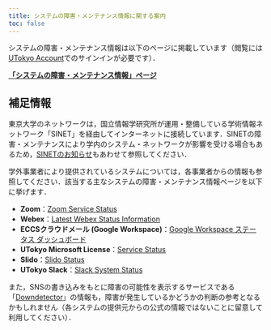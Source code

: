 ```yaml
---
title: システムの障害・メンテナンス情報に関する案内
toc: false
---
```


システムの障害・メンテナンス情報は以下のページに掲載しています（閲覧には[UTokyo Account](/utokyo_account/)でのサインインが必要です）．

<b class="box--important center">[「システムの障害・メンテナンス情報」ページ](https://univtokyo.sharepoint.com/sites/utokyoaccount/SitePages/service-status.aspx)</b>

## 補足情報

東京大学のネットワークは，国立情報学研究所が運用・整備している学術情報ネットワーク「SINET」を経由してインターネットに接続しています．SINETの障害・メンテナンスにより学内のシステム・ネットワークが影響を受ける場合もあるため，[SINETのお知らせ](https://www.sinet.ad.jp/announce)もあわせて参照してください．

学外事業者により提供されているシステムについては，各事業者からの情報も参照してください．該当する主なシステムの障害・メンテナンス情報ページを以下に挙げます．

- **Zoom**：[Zoom Service Status](https://status.zoom.us/)
- **Webex**：[Latest Webex Status Information](https://status.webex.com/)
- **ECCSクラウドメール (Google Workspace)**：[Google Workspace ステータス ダッシュボード](https://www.google.co.jp/appsstatus/dashboard/)
- **UTokyo Microsoft License**：[Service Status](https://portal.office.com/servicestatus)
- **Slido**：[Slido Status](https://status.slido.com/)
- **UTokyo Slack**：[Slack System Status](https://status.slack.com/)

また，SNSの書き込みをもとに障害の可能性を表示するサービスである「[Downdetector](https://downdetector.jp/)」の情報も，障害が発生しているかどうかの判断の参考となるかもしれません（各システムの提供元からの公式の情報ではないことに留意して利用してください）．
